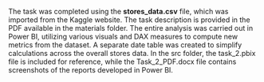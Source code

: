 The task was completed using the **stores_data.csv** file, which was imported from the Kaggle website. 
The task description is provided in the PDF available in the materials folder. 
The entire analysis was carried out in Power BI, utilizing various visuals and DAX measures to compute new metrics from the dataset.
A separate date table was created to simplify calculations across the overall stores data. 
In the src folder, the task_2.pbix file is included for reference, while the Task_2_PDF.docx file contains screenshots of the reports developed in Power BI.
